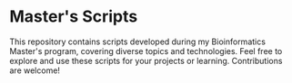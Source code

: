 # Master's Scripts

This repository contains scripts developed during my Bioinformatics Master's program, covering diverse topics and technologies. Feel free to explore and use these scripts for your projects or learning. Contributions are welcome!
